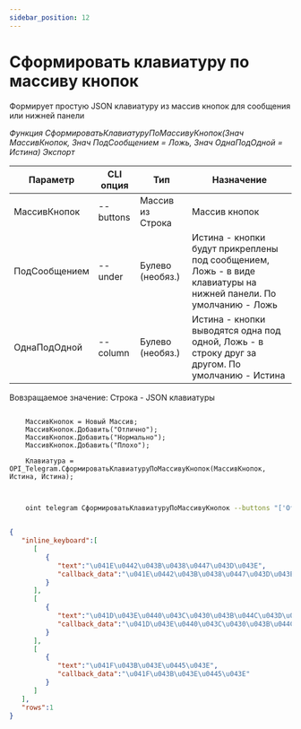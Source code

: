 ```yaml
---
sidebar_position: 12
---
```


# Сформировать клавиатуру по массиву кнопок
Формирует простую JSON клавиатуру из массив кнопок для сообщения или нижней панели


*Функция СформироватьКлавиатуруПоМассивуКнопок(Знач МассивКнопок, Знач ПодСообщением = Ложь, Знач ОднаПодОдной = Истина) Экспорт*

  | Параметр | CLI опция | Тип | Назначение |
  |-|-|-|-|
  | МассивКнопок | --buttons | Массив из Строка | Массив кнопок |
  | ПодСообщением | --under | Булево (необяз.) | Истина - кнопки будут прикреплены под сообщением, Ложь - в виде клавиатуры на нижней панели. По умолчанию - Ложь |
  | ОднаПодОдной | --column | Булево (необяз.) | Истина - кнопки выводятся одна под одной, Ложь - в строку друг за другом. По умолчанию - Истина|
  
  Вовзращаемое значение: Строка - JSON клавиатуры


```bsl title="Пример кода"
	
	МассивКнопок = Новый Массив;
	МассивКнопок.Добавить("Отлично");
	МассивКнопок.Добавить("Нормально");
	МассивКнопок.Добавить("Плохо");
	
	Клавиатура = OPI_Telegram.СформироватьКлавиатуруПоМассивуКнопок(МассивКнопок, Истина, Истина); 
	
```
```sh title="Пример команд CLI"
    
    oint telegram СформироватьКлавиатуруПоМассивуКнопок --buttons "['Отлично','Нормально','Плохо']" --under true --out keyboard.json

```


```json title="Результат"

{
   "inline_keyboard":[
      [
         {
            "text":"\u041E\u0442\u043B\u0438\u0447\u043D\u043E",
            "callback_data":"\u041E\u0442\u043B\u0438\u0447\u043D\u043E"
         }
      ],
      [
         {
            "text":"\u041D\u043E\u0440\u043C\u0430\u043B\u044C\u043D\u043E",
            "callback_data":"\u041D\u043E\u0440\u043C\u0430\u043B\u044C\u043D\u043E"
         }
      ],
      [
         {
            "text":"\u041F\u043B\u043E\u0445\u043E",
            "callback_data":"\u041F\u043B\u043E\u0445\u043E"
         }
      ]
   ],
   "rows":1
}

```
